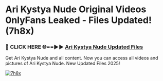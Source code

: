 # Ari Kystya Nude Original Videos 0nlyFans Leaked - Files Updated! (7h8x)

<h3>🔴 CLICK HERE 🌐==►► <a href="https://tinyurl.com/52m3yx9h" rel="nofollow">Ari Kystya Nude Updated Files</a></h3>

Get Ari Kystya Nude and all content. Now you can access all videos and pictures of Ari Kystya Nude. New Updated Files 2025!

[![7h8x](https://i.imgur.com/TnHtlc8.gif)](https://tinyurl.com/52m3yx9h)
